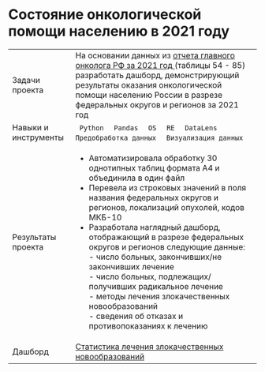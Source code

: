 # Состояние онкологической помощи населению в 2021 году
<table>
    <tr>
        <td>Задачи проекта</td>
        <td> На основании данных из 
          <a href="https://oncology-association.ru/wp-content/uploads/2022/05/sostoyanie-onkologicheskoj-pomoshhi-naseleniyu-rossii-v-2021-godu.pdf">отчета главного онколога РФ за 2021 год 
          </a>(таблицы 54 - 85) разработать дашборд, демонстрирующий результаты оказания онкологической помощи населению России в разрезе федеральных округов и регионов за 2021 год </td>
    </tr>
    <tr>
        <td>Навыки и инструменты</td>
        <td> 
          <code> Python </code>
          <code> Pandas </code>
          <code> OS </code>
          <code> RE </code>
          <code> DataLens </code>
          <code> Предобработка данных </code>
          <code> Визуализация данных </code>
        </td>
    </tr>
    <tr>
        <td>Результаты проекта</td>
        <td> 
          <ul>
            <li>Автоматизировала обработку 30 однотипных таблиц формата А4 и объединила в один файл</li>
            <li>Перевела из строковых значений в поля названия федеральных округов и регионов, локализаций опухолей, кодов МКБ-10</li>
            <li>Разработала наглядный дашборд, отображающий в разрезе федеральных округов и регионов следующие данные:<br>
                - число больных, закончивших/не закончивших лечение <br>
                - число больных, подлежащих/получивших радикальное лечение <br>
                - методы лечения злокачественных новообразований <br>
                - сведения об отказах и противопоказаниях к лечению  </li>
          </ul>
        </td>
        </tr>
        <td>Дашборд</td>
        <td> 
          <a href="https://datalens.yandex/ivspa4cqwl4u7">Статистика лечения злокачественных новообразований
          </a>
        </td>
    </tr>
</table>

